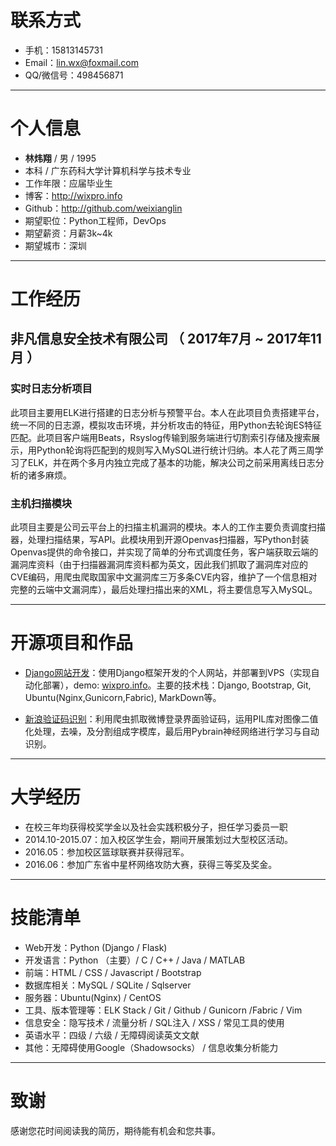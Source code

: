 
# 联系方式
- 手机：15813145731
- Email：lin.wx@foxmail.com
- QQ/微信号：498456871
---

# 个人信息

 - **林炜翔** / 男 / 1995
 - 本科 / 广东药科大学计算机科学与技术专业
 - 工作年限：应届毕业生
 - 博客：http://wixpro.info
 - Github：http://github.com/weixianglin
 - 期望职位：Python工程师，DevOps
 - 期望薪资：月薪3k~4k
 - 期望城市：深圳


* * *

# 工作经历

## 非凡信息安全技术有限公司 （ 2017年7月 ~ 2017年11月 ）

### 实时日志分析项目
此项目主要用ELK进行搭建的日志分析与预警平台。本人在此项目负责搭建平台，统一不同的日志源，模拟攻击环境，并分析攻击的特征，用Python去轮询ES特征匹配。此项目客户端用Beats，Rsyslog传输到服务端进行切割索引存储及搜索展示，用Python轮询将匹配到的规则写入MySQL进行统计归纳。本人花了两三周学习了ELK，并在两个多月内独立完成了基本的功能，解决公司之前采用离线日志分析的诸多麻烦。


### 主机扫描模块
此项目主要是公司云平台上的扫描主机漏洞的模块。本人的工作主要负责调度扫描器，处理扫描结果，写API。此模块用到开源Openvas扫描器，写Python封装Openvas提供的命令接口，并实现了简单的分布式调度任务，客户端获取云端的漏洞库资料（由于扫描器漏洞库资料都为英文，因此我们抓取了漏洞库对应的CVE编码，用爬虫爬取国家中文漏洞库三万多条CVE内容，维护了一个信息相对完整的云端中文漏洞库），最后处理扫描出来的XML，将主要信息写入MySQL。

* * *

# 开源项目和作品


 - [Django网站开发](http://github.com/weixianglin/Django-blog)：使用Django框架开发的个人网站，并部署到VPS（实现自动化部署），demo: [wixpro.info](http://wixpro.info)。主要的技术栈：Django, Bootstrap, Git, Ubuntu(Nginx,Gunicorn,Fabric), MarkDown等。

 - [新浪验证码识别](http://github.com/weixianglin/Verification-code-creak)：利用爬虫抓取微博登录界面验证码，运用PIL库对图像二值化处理，去噪，及分割组成字模库，最后用Pybrain神经网络进行学习与自动识别。

* * *

# 大学经历

- 在校三年均获得校奖学金以及社会实践积极分子，担任学习委员一职
- 2014.10-2015.07：加入校区学生会，期间开展策划过大型校区活动。
- 2016.05：参加校区篮球联赛并获得冠军。
- 2016.06：参加广东省中星杯网络攻防大赛，获得三等奖及奖金。

* * *

# 技能清单

- Web开发：Python (Django / Flask)
- 开发语言：Python （主要）/ C / C++ / Java / MATLAB
- 前端：HTML / CSS / Javascript / Bootstrap
- 数据库相关：MySQL / SQLite / Sqlserver
- 服务器：Ubuntu(Nginx) / CentOS
- 工具、版本管理等：ELK Stack / Git / Github / Gunicorn /Fabric / Vim
- 信息安全：隐写技术 / 流量分析 / SQL注入 / XSS / 常见工具的使用
- 英语水平：四级 / 六级 / 无障碍阅读英文文献
- 其他：无障碍使用Google（Shadowsocks） / 信息收集分析能力

---
# 致谢
感谢您花时间阅读我的简历，期待能有机会和您共事。





